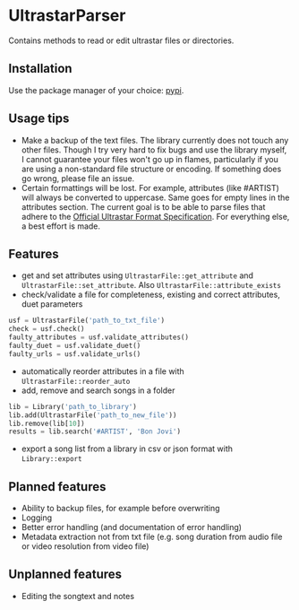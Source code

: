 # UltrastarParser

Contains methods to read or edit ultrastar files or directories.

## Installation

Use the package manager of your choice: [pypi](https://pypi.org/project/ultrastarParser/).

## Usage tips

- Make a backup of the text files. The library currently does not touch any other files. Though I try very hard to fix bugs and use the library myself, I cannot guarantee your files won't go up in flames, particularly if you are using a non-standard file structure or encoding. If something does go wrong, please file an issue.
- Certain formattings will be lost. For example, attributes (like #ARTIST) will always be converted to uppercase. Same goes for empty lines in the attributes section. The current goal is to be able to parse files that adhere to the [Official Ultrastar Format Specification](https://usdx.eu/format/). For everything else, a best effort is made.

## Features

- get and set attributes using ```UltrastarFile::get_attribute``` and ```UltrastarFile::set_attribute```. Also ```UltrastarFile::attribute_exists```
- check/validate a file for completeness, existing and correct attributes, duet parameters

```python
usf = UltrastarFile('path_to_txt_file')
check = usf.check()
faulty_attributes = usf.validate_attributes()
faulty_duet = usf.validate_duet()
faulty_urls = usf.validate_urls()
```

- automatically reorder attributes in a file with ```UltrastarFile::reorder_auto```
- add, remove and search songs in a folder

```python
lib = Library('path_to_library')
lib.add(UltrastarFile('path_to_new_file'))
lib.remove(lib[10])
results = lib.search('#ARTIST', 'Bon Jovi')
```

- export a song list from a library in csv or json format with ```Library::export```

## Planned features

- Ability to backup files, for example before overwriting
- Logging
- Better error handling (and documentation of error handling)
- Metadata extraction not from txt file (e.g. song duration from audio file or video resolution from video file)

## Unplanned features

- Editing the songtext and notes
